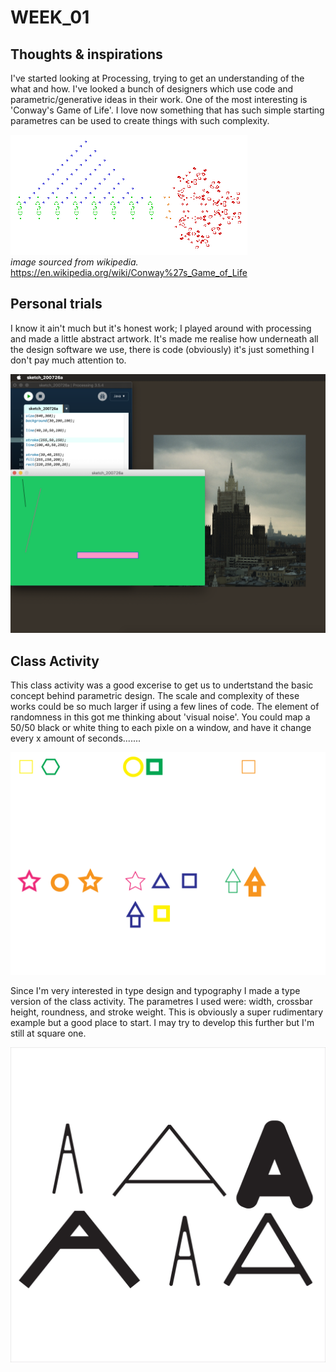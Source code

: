 # WEEK_01
## Thoughts & inspirations 

I've started looking at Processing, trying to get an understanding of the what and how. I've looked a bunch of designers which use code and parametric/generative ideas in their work. One of the most interesting is 'Conway's Game of Life'. I love now something that has such simple starting parametres can be used to create things with such complexity. <br/>

![](Conways_game_of_life_breeder.png) <br/>
*image sourced from wikipedia.* <br/>
https://en.wikipedia.org/wiki/Conway%27s_Game_of_Life <br/>



## Personal trials

I know it ain't much but it's honest work; I played around with processing and made a little abstract artwork. It's made me realise how underneath all the design software we use, there is code (obviously) it's just something I don't pay much attention to. <br/>

![](Screen%20Shot%202020-07-26%20at%202.10.58%20pm.png) <br/>



## Class Activity

This class activity was a good excerise to get us to undertstand the basic concept behind parametric design. The scale and complexity of these works could be so much larger if using a few lines of code. The element of randomness in this got me thinking about 'visual noise'. You could map a 50/50 black or white thing to each pixle on a window, and have it change every x amount of seconds.......

![](d51aa88639cb484d82f0c683b6b9d977.jpg) <br/> 

Since I'm very interested in type design and typography I made a type version of the class activity. The parametres I used were: width, crossbar height, roundness, and stroke weight. This is obviously a super rudimentary example but a good place to start. I may try to develop this further but I'm still at square one.

![](parametric_A_test_1.jpg) 
